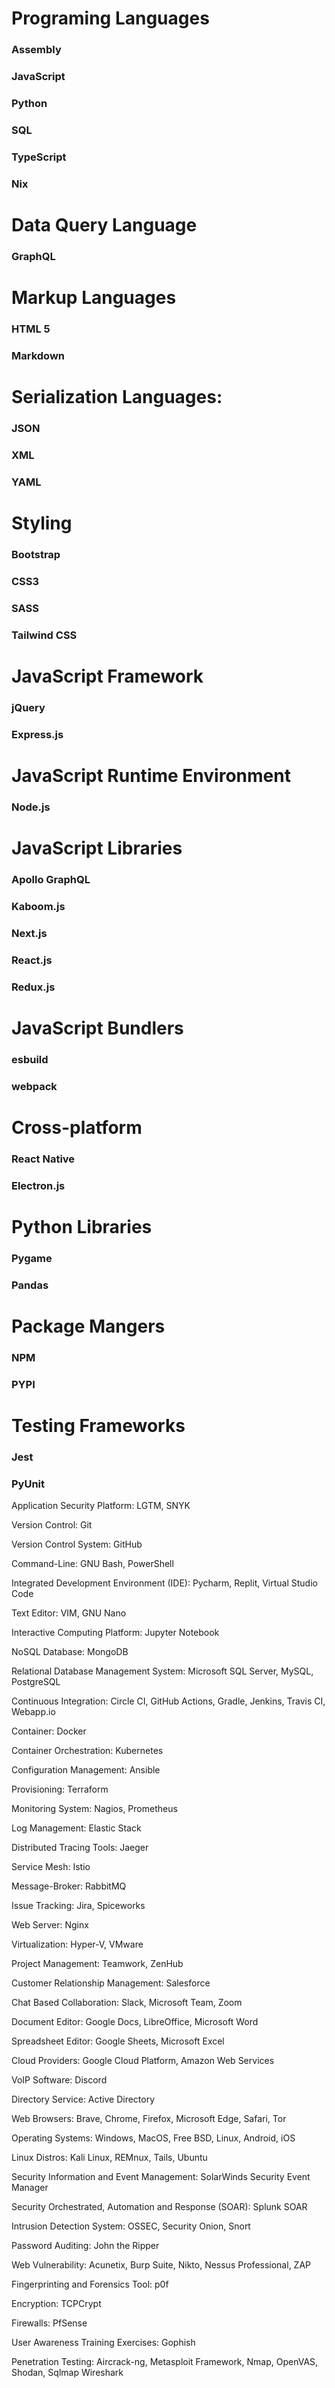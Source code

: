 # Programing Languages 
### Assembly 
### JavaScript
### Python 
### SQL 
### TypeScript 
### Nix   

# Data Query Language 
### GraphQL  

# Markup Languages 
### HTML 5 
### Markdown  

# Serialization Languages:
### JSON
### XML
### YAML 

# Styling
### Bootstrap
### CSS3
### SASS
### Tailwind CSS  

# JavaScript Framework
### jQuery 
### Express.js   

# JavaScript Runtime Environment
### Node.js  

# JavaScript Libraries
### Apollo GraphQL
### Kaboom.js
### Next.js
### React.js
### Redux.js  

# JavaScript Bundlers
### esbuild
### webpack  

# Cross-platform
### React Native
### Electron.js  

# Python Libraries
### Pygame
### Pandas  

# Package Mangers
### NPM
### PYPI  

# Testing Frameworks
### Jest
### PyUnit  

Application Security Platform: LGTM, SNYK  

Version Control: Git  

Version Control System: GitHub  

Command-Line: GNU Bash, PowerShell  

Integrated Development Environment (IDE): Pycharm, Replit, Virtual Studio Code  

Text Editor: VIM, GNU Nano  

Interactive Computing Platform: Jupyter Notebook  

NoSQL Database: MongoDB  

Relational Database Management System: Microsoft SQL Server, MySQL, PostgreSQL  

Continuous Integration: Circle CI, GitHub Actions, Gradle, Jenkins, Travis CI, Webapp.io   

Container: Docker  

Container Orchestration: Kubernetes  

Configuration Management: Ansible  

Provisioning: Terraform  

Monitoring System: Nagios, Prometheus  

Log Management: Elastic Stack  

Distributed Tracing Tools: Jaeger 

Service Mesh: Istio  

Message-Broker: RabbitMQ  

Issue Tracking: Jira, Spiceworks  

Web Server: Nginx  

Virtualization: Hyper-V, VMware  

Project Management: Teamwork, ZenHub  

Customer Relationship Management: Salesforce  

Chat Based Collaboration: Slack, Microsoft Team, Zoom  

Document Editor: Google Docs, LibreOffice, Microsoft Word  

Spreadsheet Editor: Google Sheets, Microsoft Excel  

Cloud Providers: Google Cloud Platform, Amazon Web Services  

VoIP Software: Discord  

Directory Service: Active Directory  

Web Browsers: Brave, Chrome, Firefox, Microsoft Edge, Safari, Tor 

Operating Systems: Windows, MacOS, Free BSD, Linux, Android, iOS 

Linux Distros: Kali Linux, REMnux, Tails, Ubuntu 

Security Information and Event Management: SolarWinds Security Event Manager 

Security Orchestrated, Automation and Response (SOAR): Splunk SOAR 

Intrusion Detection System: OSSEC, Security Onion, Snort 

Password Auditing: John the Ripper 

Web Vulnerability: Acunetix, Burp Suite, Nikto, Nessus Professional, ZAP 

Fingerprinting and Forensics Tool: p0f 

Encryption: TCPCrypt 

Firewalls: PfSense 

User Awareness Training Exercises: Gophish 

Penetration Testing: Aircrack-ng, Metasploit Framework, Nmap, OpenVAS, Shodan, Sqlmap Wireshark 
